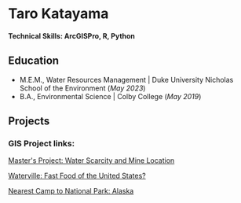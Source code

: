 # Taro Katayama

#### Technical Skills: ArcGISPro, R, Python

## Education						       		
- M.E.M., Water Resources Management	| Duke University Nicholas School of the Environment (_May 2023_)	 			        		
- B.A., Environmental Science | Colby College (_May 2019_)

## Projects
### GIS Project links:

[Master's Project: Water Scarcity and Mine Location](https://dukeuniv.maps.arcgis.com/apps/dashboards/47a5c479b8854bda9d2bb817986ae758)

[Waterville: Fast Food of the United States?](https://storymaps.arcgis.com/stories/8902d7ea4fd34bf3b7079dd8e9df9931)

[Nearest Camp to National Park: Alaska](https://dukeuniv.maps.arcgis.com/apps/dashboards/27fd8beb14944ad7afc02bdbb27d1110)


